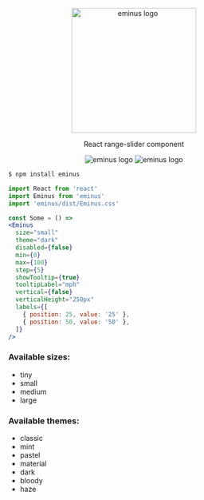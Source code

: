 <p align="center">
    <img alt="eminus logo" src="https://github.com/s-r-x/Eminus/blob/master/src/logo.svg" width="250">
    <p align="center">React range-slider component</p>
</p>
<p align="center">
    <img alt="eminus logo" src="https://github.com/s-r-x/Eminus/blob/master/hor.gif">
    <img alt="eminus logo" src="https://github.com/s-r-x/Eminus/blob/master/ver.gif">
</p>

```bash
$ npm install eminus
```
```jsx
import React from 'react'
import Eminus from 'eminus'
import 'eminus/dist/Eminus.css'

const Some = () => 
<Eminus
  size="small"
  theme="dark"
  disabled={false}
  min={0}
  max={100}
  step={5}
  showTooltip={true}
  tooltipLabel="mph"
  vertical={false}
  verticalHeight="250px"
  labels={[
    { position: 25, value: '25' },
    { position: 50, value: '50' },
  ]}
/>
```

### Available sizes:
* tiny
* small
* medium
* large
### Available themes:
* classic
* mint
* pastel
* material
* dark
* bloody
* haze

